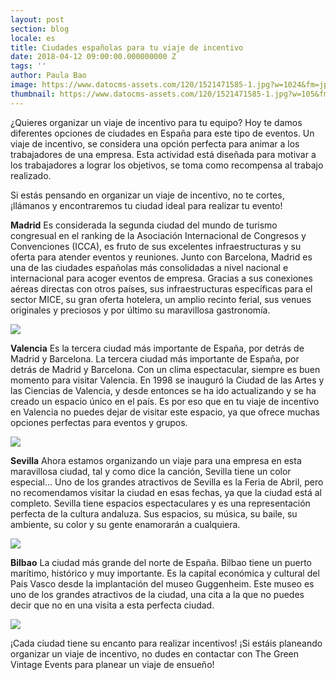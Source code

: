```yaml
---
layout: post
section: blog
locale: es
title: Ciudades españolas para tu viaje de incentivo
date: 2018-04-12 09:00:00.000000000 Z
tags: ''
author: Paula Bao
image: https://www.datocms-assets.com/120/1521471585-1.jpg?w=1024&fm=jpg
thumbnail: https://www.datocms-assets.com/120/1521471585-1.jpg?w=105&fm=jpg
---
```



¿Quieres organizar un viaje de incentivo para tu equipo? Hoy te damos diferentes opciones de ciudades en España para este tipo de eventos.
Un viaje de incentivo, se considera una opción perfecta para animar a los trabajadores de una empresa. Esta actividad está diseñada para motivar a los trabajadores a lograr los objetivos, se toma como recompensa al trabajo realizado. 

<!--more-->


Si estás pensando en organizar un viaje de incentivo, no te cortes, ¡llámanos y encontraremos tu ciudad ideal para realizar tu evento!

**Madrid**
Es considerada la segunda ciudad del mundo de turismo congresual en el ranking de la Asociación Internacional de Congresos y Convenciones (ICCA), es fruto de sus excelentes infraestructuras y su oferta para atender eventos y reuniones. 
Junto con Barcelona, Madrid es una de las ciudades españolas más consolidadas a nivel nacional e internacional para acoger eventos de empresa. Gracias a sus conexiones aéreas directas con otros países, sus infraestructuras específicas para el sector MICE, su gran oferta hotelera, un amplio recinto ferial, sus venues originales y preciosos y por último su maravillosa gastronomía. 

![](https://www.datocms-assets.com/120/1521471828-2.jpg)

**Valencia**
Es la tercera ciudad más importante de España, por detrás de Madrid y Barcelona. 
La tercera ciudad más importante de España, por detrás de Madrid y Barcelona. Con un clima espectacular, siempre es buen momento para visitar Valencia. En 1998 se inauguró la Ciudad de las Artes y las Ciencias de Valencia, y desde entonces se ha ido actualizando y se ha creado un espacio único en el país. Es por eso que en tu viaje de incentivo en Valencia no puedes dejar de visitar este espacio, ya que ofrece muchas opciones perfectas para eventos y grupos.

![](https://www.datocms-assets.com/120/1521471834-3.jpg)

**Sevilla**
Ahora estamos organizando un viaje para una empresa en esta maravillosa ciudad, tal y como dice la canción, Sevilla tiene un color especial…
Uno de los grandes atractivos de Sevilla es la Feria de Abril, pero no recomendamos visitar la ciudad en esas fechas, ya que la ciudad está al completo. Sevilla tiene espacios espectaculares y es una representación perfecta de la cultura andaluza. Sus espacios, su música, su baile, su ambiente, su color y su gente enamorarán a cualquiera. 

![](https://www.datocms-assets.com/120/1521471839-4.jpg)

**Bilbao**
La ciudad más grande del norte de España. Bilbao tiene un puerto marítimo, histórico y muy importante. Es la capital económica y cultural del País Vasco desde la implantación del museo Guggenheim. Este museo es uno de los grandes atractivos de la ciudad, una cita a la que no puedes decir que no en una visita a esta perfecta ciudad. 

![](https://www.datocms-assets.com/120/1521471846-5.jpg)

¡Cada ciudad tiene su encanto para realizar incentivos!
¡Si estáis planeando organizar un viaje de incentivo, no dudes en contactar con The Green Vintage Events para planear un viaje de ensueño!

